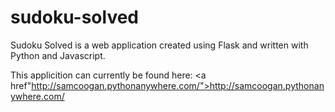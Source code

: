 # sudoku-solved

Sudoku Solved is a web application created using Flask and written with Python and Javascript.

This applicition can currently be found here:
<a href"http://samcoogan.pythonanywhere.com/">http://samcoogan.pythonanywhere.com/</a>
